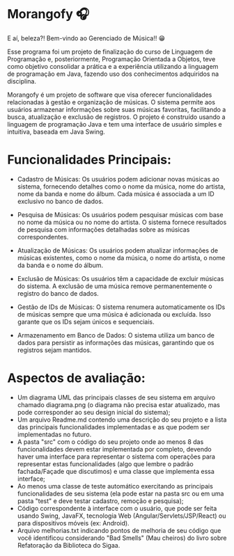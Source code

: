 # Morangofy :headphones:

E aí, beleza?! Bem-vindo ao Gerenciado de Música!! :grin:

Esse programa foi um projeto de finalização do curso de Linguagem de Programação e, posteriormente, Programação Orientada a Objetos, teve como objetivo consolidar a prática e a experiência utilizando a
linguagem de programação em Java, fazendo uso dos conhecimentos adquiridos na disciplina.

Morangofy é um projeto de software que visa oferecer funcionalidades relacionadas à gestão e organização de músicas. O sistema permite aos usuários armazenar informações sobre suas músicas favoritas, facilitando a busca, atualização e exclusão de registros. O projeto é construído usando a linguagem de programação Java e tem uma interface de usuário simples e intuitiva, baseada em Java Swing.

# Funcionalidades Principais:
- Cadastro de Músicas: Os usuários podem adicionar novas músicas ao sistema, fornecendo detalhes como o nome da música, nome do artista, nome da banda e nome do álbum. Cada música é associada a um ID exclusivo no banco de dados.

- Pesquisa de Músicas: Os usuários podem pesquisar músicas com base no nome da música ou no nome do artista. O sistema fornece resultados de pesquisa com informações detalhadas sobre as músicas correspondentes.

- Atualização de Músicas: Os usuários podem atualizar informações de músicas existentes, como o nome da música, o nome do artista, o nome da banda e o nome do álbum.

- Exclusão de Músicas: Os usuários têm a capacidade de excluir músicas do sistema. A exclusão de uma música remove permanentemente o registro do banco de dados.

- Gestão de IDs de Músicas: O sistema renumera automaticamente os IDs de músicas sempre que uma música é adicionada ou excluída. Isso garante que os IDs sejam únicos e sequenciais.

- Armazenamento em Banco de Dados: O sistema utiliza um banco de dados para persistir as informações das músicas, garantindo que os registros sejam mantidos.

# Aspectos de avaliação:

- Um diagrama UML das principais classes de seu sistema em arquivo chamado diagrama.png (o diagrama não precisa estar atualizado, mas pode corresponder ao seu design inicial do sistema);
- Um arquivo Readme.md contendo uma descrição do seu projeto e a lista das principais funcionalidades implementadas e as que podem ser implementadas no futuro. 
- A pasta "src" com o código do seu projeto onde ao menos 8 das funcionalidades devem estar implementada por completo, devendo haver uma interface para representar o sistema com operações para representar estas funcionalidades (algo que lembre o padrão fachada/Façade que discutimos) e uma classe que implementa essa interface;
- Ao menos uma classe de teste automático exercitando as principais funcionalidades de seu sistema (ela pode estar na pasta src ou em uma pasta "test" e deve testar cadastro, remoção e pesquisa); 
- Código correspondente à interface com o usuário, que pode ser feita usando Swing, JavaFX, tecnologia Web (Angular/Servlets/JSP/React) ou para dispositivos móveis (ex: Android).
- Arquivo melhorias.txt indicando pontos de melhoria de seu código que você identificou considerando "Bad Smells" (Mau cheiros) do livro sobre Refatoração da Biblioteca do Sigaa. 
